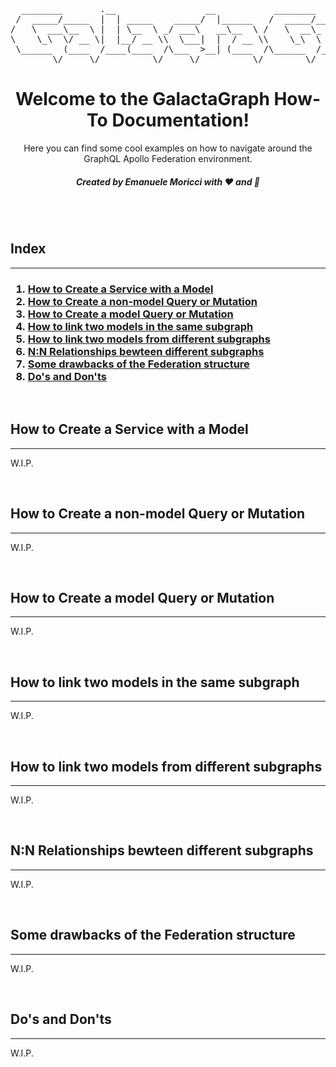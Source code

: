 <div align="center">
<pre>
  ________       .__                 __           ________                    .__     
 /  _____/_____  |  | _____    _____/  |______   /  _____/___________  ______ |  |__  
/   \  ___\__  \ |  | \__  \ _/ ___\   __\__  \ /   \  __\_  __ \__  \ \____ \|  |  \ 
\    \_\  \/ __ \|  |__/ __ \\  \___|  |  / __ \\    \_\  \  | \// __ \|  |_> >   Y  \
 \______  (____  /____(____  /\___  >__| (____  /\______  /__|  (____  /   __/|___|  /
        \/     \/          \/     \/          \/        \/           \/|__|        \/ 
</pre>

# Welcome to the GalactaGraph How-To Documentation!

Here you can find some cool examples on how to navigate around the GraphQL Apollo Federation environment.

##### Created by Emanuele Moricci with ❤️ and 🍕

</div>

<br />
<br />

## Index

---

<h3>

1. [How to Create a Service with a Model](#how-to-create-a-service-with-a-model)
2. [How to Create a non-model Query or Mutation](#how-to-create-a-non-model-query-or-mutation)
3. [How to Create a model Query or Mutation](#how-to-create-a-model-query-or-mutation)
4. [How to link two models in the same subgraph](#how-to-link-two-models-in-the-same-subgraph)
5. [How to link two models from different subgraphs](#how-to-link-two-models-from-different-subgraphs)
6. [N:N Relationships bewteen different subgraphs](#nn-relationships-bewteen-different-subgraphs)
7. [Some drawbacks of the Federation structure](#some-drawbacks-of-the-federation-structure)
8. [Do's and Don'ts](#dos-and-donts)

</h3>

<br />

## How to Create a Service with a Model

---

W.I.P.

<br />

## How to Create a non-model Query or Mutation

---

W.I.P.

<br />

## How to Create a model Query or Mutation

---

W.I.P.

<br />

## How to link two models in the same subgraph

---

W.I.P.

<br />

## How to link two models from different subgraphs

---

W.I.P.

<br />

## N:N Relationships bewteen different subgraphs

---

W.I.P.

<br />

## Some drawbacks of the Federation structure

---

W.I.P.

<br />

## Do's and Don'ts

---

W.I.P.
